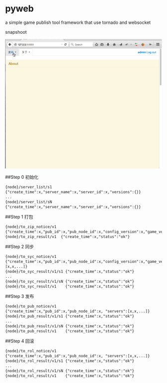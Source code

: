# pyweb
a simple game publish tool framework that use tornado and websocket

snapshoot

![](./snapshoot/pub.gif)

##Step 0 初始化
```
{node}/server_list/s1   {"create_time":x,"server_name":x,"server_id":x,"versions":{}}
...
{node}/server_list/sN   {"create_time":x,"server_name":x,"server_id":x,"versions":{}}
```

##Step 1 打包
```
{node}/to_zip_notice/v1  {"create_time":x,"pub_id":x,"pub_node_id":x,"config_version":x,"game_version":x}
{node}/to_zip_result/v1  {"create_time":x,"status":"ok"}
```

##Step 2 同步
```
{node}/to_syc_notice/v1    {"create_time":x,"pub_id":x,"pub_node_id":x,"config_version":x,"game_version":x,"servers":[x,x,...]}
{node}/to_syc_result/v1/s1 {"create_time":x,"status":"ok"}
...
{node}/to_syc_result/v1/sN {"create_time":x,"status":"ok"}
{node}/to_syc_result/v1    {"create_time":x,"status":"ok"} 
```

##Step 3 发布
```
{node}/to_pub_notice/v1    {"create_time":x,"pub_id":x,"pub_node_id":x, "servers":[x,x,...]}
{node}/to_pub_result/v1/s1 {"create_time":x,"status":"ok"}
...
{node}/to_pub_result/v1/sN {"create_time":x,"status":"ok"}
{node}/to_pub_result/v1    {"create_time":x,"status":"ok"}
```

##Step 4 回滚
```
{node}/to_rol_notice/v1    {"create_time":x,"pub_id":x,"pub_node_id":x, "servers":[x,x,...]}
{node}/to_rol_result/v1/s1 {"create_time":x,"status":"ok"}
...
{node}/to_rol_result/v1/sN {"create_time":x,"status":"ok"}
{node}/to_rol_result/v1    {"create_time":x,"status":"ok"}
```


